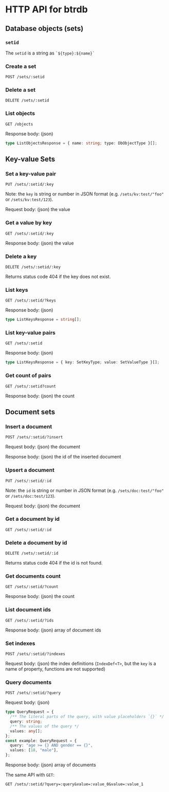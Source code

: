 # HTTP API for btrdb

## Database objects (sets)

### `setid`

The `setid` is a string as `` `${type}:${name}` ``

### Create a set

`POST /sets/:setid`

### Delete a set

`DELETE /sets/:setid`

### List objects

`GET /objects`

Response body: (json)

```ts
type ListObjectsResponse = { name: string; type: DbObjectType }[];
```

## Key-value Sets

### Set a key-value pair

`PUT /sets/:setid/:key`

Note: the `key` is string or number in JSON format (e.g. `/sets/kv:test/"foo"`
or `/sets/kv:test/123`).

Request body: (json) the value

### Get a value by key

`GET /sets/:setid/:key`

Response body: (json) the value

### Delete a key

`DELETE /sets/:setid/:key`

Returns status code 404 if the key does not exist.

### List keys

`GET /sets/:setid/?keys`

Response body: (json)

```ts
type ListKeysResponse = string[];
```

### List key-value pairs

`GET /sets/:setid`

Response body: (json)

```ts
type ListKeysResponse = { key: SetKeyType; value: SetValueType }[];
```

### Get count of pairs

`GET /sets/:setid?count`

Response body: (json) the count

## Document sets

### Insert a document

`POST /sets/:setid/?insert`

Request body: (json) the document

Response body: (json) the id of the inserted document

### Upsert a document

`PUT /sets/:setid/:id`

Note: the `id` is string or number in JSON format (e.g. `/sets/doc:test/"foo"`
or `/sets/doc:test/123`).

Request body: (json) the document

### Get a document by id

`GET /sets/:setid/:id`

### Delete a document by id

`DELETE /sets/:setid/:id`

Returns status code 404 if the id is not found.

### Get documents count

`GET /sets/:setid/?count`

Response body: (json) the count

### List document ids

`GET /sets/:setid/?ids`

Response body: (json) array of document ids

### Set indexes

`POST /sets/:setid/?indexes`

Request body: (json) the index definitions (`IndexDef<T>`, but the `key` is a
name of property, functions are not supported)

### Query documents

`POST /sets/:setid/?query`

Request body: (json)

```ts
type QueryRequest = {
  /** The literal parts of the query, with value placeholders `{}` */
  query: string;
  /** The values of the query */
  values: any[];
};
const example: QueryRequest = {
  query: "age >= {} AND gender == {}",
  values: [18, "male"],
};
```

Response body: (json) array of documents

The same API with `GET`:

`GET /sets/:setid/?query=:query&value=:value_0&value=:value_1`
